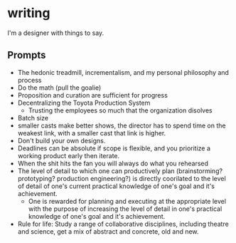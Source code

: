 # writing

I'm a designer with things to say.

## Prompts

* The hedonic treadmill, incrementalism, and my personal philosophy and process
* Do the math (pull the goalie)
* Proposition and curation are sufficient for progress
* Decentralizing the Toyota Production System
  * Trusting the employees so much that the organization disolves
* Batch size
* smaller casts make better shows, the director has to spend time on the weakest link, with a smaller cast that link is higher.
* Don't build your own designs.
* Deadlines can be absolute if scope is flexible, and you prioritize a working product early then iterate.
* When the shit hits the fan you will always do what you rehearsed
* The level of detail to which one can productively plan (brainstorming? prototyping? production engineering?) is directly coorilated to the level of detail of one's current practical knowledge of one's goal and it's achievement.
  * One is rewarded for planning and executing at the appropriate level with the purpose of increasing the level of detail in one's practical knowledge of one's goal and it's achievement.
* Rule for life: Study a range of collaborative disciplines, including theatre and science, get a mix of abstract and concrete, old and new.
